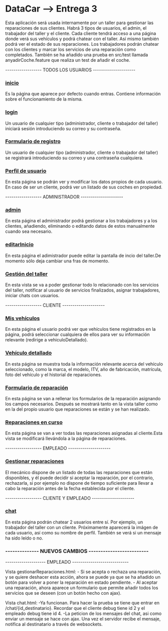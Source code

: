 # DataCar --> Entrega 3

Esta aplicación será usada internamente por un taller para gestionar las reparaciones de sus clientes.
Habrá 3 tipos de usuarios, el admin, el trabajador del taller y el cliente.
Cada cliente tendrá acceso a una página donde verá sus vehículos y podrá chatear con el taller. Así mismo también podrá ver el estado de sus reparaciones.
Los trabajadores podrán chatear con los clientes y marcar los servicios de una reparación como completados.
También se ha añadido una prueba en src/test llamada anyadirCoche.feature que realiza un test de añadir el coche.


------------------ TODOS LOS USUARIOS ---------------------

### [inicio](http://localhost:8080/) 
Es la página que aparece por defecto cuando entras. Contiene información sobre el funcionamiento de la misma.

### [login](http://localhost:8080/login)
Un usuario de cualquier tipo (administrador, cliente o trabajador del taller) iniciará sesión introduciendo su correo y su contraseña.

### [Formulario de registro](http://localhost:8080/registro)
Un usuario de cualquier tipo (administrador, cliente o trabajador del taller) se registrará introduciendo su correo y una contraseña cualquiera.

### [Perfil de usuario](http://localhost:8080/profile)
En esta página se podrán ver y modificar los datos propios de cada usuario. En caso de ser un cliente, podrá ver un listado de sus coches en propiedad.


------------------ ADMINISTRADOR ---------------------

### [admin](http://localhost:8080/admin/)           
En esta página el administrador podrá gestionar a los trabajadores y a los clientes, añadiendo, eliminando o editando datos de estos manualmente cuando sea necesario.

### [editarInicio](http://localhost:8080/admin/editarInicio)
En esta página el adimistrador puede editar la pantalla de incio del taller.De momento sólo deja cambiar una fras de momento.

### [Gestión del taller](http://localhost:8080/taller)
En esta vista se va a poder gestionar todo lo relacionado con los servicios del taller, notificar al usuario de servicios finalizados, asignar trabajadores, iniciar chats con usuarios.


------------------ CLIENTE ---------------------

### [Mis vehículos](http://localhost:8080/misVehiculos)
En esta página el usuario podrá ver que vehículos tiene registrados en la página, podrá seleccionar cualquiera de ellos para ver su información relevante (redirige a vehiculoDetallado).

### [Vehículo detallado](http://localhost:8080/vehiculoDetallado)
En esta página se muestra toda la información relevante acerca del vehículo seleccionado, como la marca, el modelo, ITV, año de fabricación, matrícula, foto del vehículo y el historial de reparaciones.

### [Formulario de reparación](http://localhost:8080/reparaciones)
En esta página se van a rellenar los formularios de la reparación asignando los campos necesarios. Después se mostrará tanto en la vista taller como en la del propio usuario que reparaciones se están y se han realizado.

### [Reparaciones en curso](http://localhost:8080/reparacionesEnCursoCliente)
En esta página se van a ver todas las reparaciones asignadas al cliente.Esta vista se modificará llevándola a la página de reparaciones.



------------------ EMPLEADO ---------------------

### [Gestionar reparaciones](http://localhost:8080/user/gestionarReparaciones)
El mecánico dispone de un listado de todas las reparaciones que están disponibles, y él puede decidir si aceptar la reparación, por el contrario, rechazarla, si por ejemplo no dispone de tiempo suficiente para llevar a cabo la reparación antes de la fecha establecida por el cliente.


------------------ CLIENTE Y EMPLEADO ---------------------

### [chat](http://localhost:8080/chat/{ID_DESTINATARIO})          
En esta página podrán chatear 2 usuarios entre sí. Por ejemplo, un trabajador del taller con un cliente. Próximamente aparecerá la imágen de cada usuario, así como su nombre de perfil. También se verá si un mensaje ha sido leído o no.



### -------------- NUEVOS CAMBIOS -------------------------


-------------------- EMPLEADO ----------------------------

Vista gestionarReparaciones.html:
    - Si se acepta o rechaza una reparación, y se quiere deshacer esta acción, ahora se puede ya que se ha añadido un botón para volver a poner la reparación en estado pendiente.
    - Al aceptar una reparación, ahora aparece un formulario que permite añadir todos los servicios que se deseen (con un botón hecho con ajax).
    
Vista chat.html:
    -Ya funcionan. Para hacer la prueba se tiene que entrar en /chat/{id_destinatario}. Recordar que el cliente debug tiene id 2 y el empleado debug tiene id 4. 
    -La peticion de los mensajes del chat, asi como enviar un mensaje se hace con ajax. Una vez el servidor recibe el mensaje, notifica al destinatario a través de websockets. 

